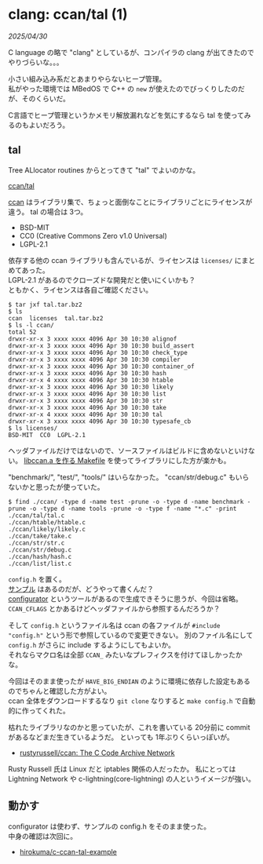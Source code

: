 # clang: ccan/tal (1)

_2025/04/30_

C language の略で "clang" としているが、コンパイラの clang が出てきたのでやりづらいな。。。  

小さい組み込み系だとあまりやらないヒープ管理。  
私がやった環境では MBedOS で C++ の `new` が使えたのでびっくりしたのだが、そのくらいだ。

C言語でヒープ管理というかメモリ解放漏れなどを気にするなら tal を使ってみるのもよいだろう。

## tal

Tree ALlocator routines からとってきて "tal" でよいのかな。

[ccan/tal](https://ccodearchive.net/info/tal.html)

[ccan](https://ccodearchive.net/) はライブラリ集で、ちょっと面倒なことにライブラリごとにライセンスが違う。
tal の場合は 3つ。

* BSD-MIT
* CC0 (Creative Commons Zero v1.0 Universal)
* LGPL-2.1

依存する他の ccan ライブラリも含んでいるが、ライセンスは `licenses/` にまとめてあった。  
LGPL-2.1 があるのでクローズドな開発だと使いにくいかも？  
ともかく、ライセンスは各自ご確認ください。

```console
$ tar jxf tal.tar.bz2
$ ls
ccan  licenses  tal.tar.bz2
$ ls -l ccan/
total 52
drwxr-xr-x 3 xxxx xxxx 4096 Apr 30 10:30 alignof
drwxr-xr-x 3 xxxx xxxx 4096 Apr 30 10:30 build_assert
drwxr-xr-x 3 xxxx xxxx 4096 Apr 30 10:30 check_type
drwxr-xr-x 3 xxxx xxxx 4096 Apr 30 10:30 compiler
drwxr-xr-x 3 xxxx xxxx 4096 Apr 30 10:30 container_of
drwxr-xr-x 3 xxxx xxxx 4096 Apr 30 10:30 hash
drwxr-xr-x 4 xxxx xxxx 4096 Apr 30 10:30 htable
drwxr-xr-x 3 xxxx xxxx 4096 Apr 30 10:30 likely
drwxr-xr-x 3 xxxx xxxx 4096 Apr 30 10:30 list
drwxr-xr-x 3 xxxx xxxx 4096 Apr 30 10:30 str
drwxr-xr-x 3 xxxx xxxx 4096 Apr 30 10:30 take
drwxr-xr-x 4 xxxx xxxx 4096 Apr 30 10:30 tal
drwxr-xr-x 3 xxxx xxxx 4096 Apr 30 10:30 typesafe_cb
$ ls licenses/
BSD-MIT  CC0  LGPL-2.1
```

ヘッダファイルだけではないので、ソースファイルはビルドに含めないといけない。
[libccan.a を作る Makefile](https://ccodearchive.net/Makefile-ccan) を使ってライブラリにした方が楽かも。

"benchmark/", "test/", "tools/" はいらなかった。
"ccan/str/debug.c" もいらないかと思ったが使っていた。

```console
$ find ./ccan/ -type d -name test -prune -o -type d -name benchmark -prune -o -type d -name tools -prune -o -type f -name "*.c" -print
./ccan/tal/tal.c
./ccan/htable/htable.c
./ccan/likely/likely.c
./ccan/take/take.c
./ccan/str/str.c
./ccan/str/debug.c
./ccan/hash/hash.c
./ccan/list/list.c
```

`config.h` を置く。  
[サンプル](https://ccodearchive.net/example-config.h) はあるのだが、どうやって書くんだ？  
[configurator](https://github.com/rustyrussell/ccan/blob/master/doc/configurator.1.txt) というツールがあるので生成できそうに思うが、今回は省略。  
`CCAN_CFLAGS` とかあるけどヘッダファイルから参照するんだろうか？

そして `config.h` というファイル名は ccan の各ファイルが `#include "config.h"` という形で参照しているので変更できない。
別のファイル名にして `config.h` がさらに include するようにしてもよいか。  
それならマクロ名は全部 `CCAN_` みたいなプレフィクスを付けてほしかったかな。

今回はそのまま使ったが `HAVE_BIG_ENDIAN` のように環境に依存した設定もあるのでちゃんと確認した方がよい。  
ccan 全体をダウンロードするなり `git clone` なりすると `make config.h` で自動的に作ってくれた。

枯れたライブラリなのかと思っていたが、これを書いている 20分前に commit があるなどまだ生きているようだ。
といっても 1年ぶりくらいっぽいが。

* [rustyrussell/ccan: The C Code Archive Network](https://github.com/rustyrussell/ccan)

Rusty Russell 氏は Linux だと iptables 関係の人だったか。
私にとっては Lightning Network や c-lightning(core-lightning) の人というイメージが強い。

## 動かす

configurator は使わず、サンプルの config.h をそのまま使った。  
中身の確認は次回に。

* [hirokuma/c-ccan-tal-example](https://github.com/hirokuma/c-ccan-tal-example)
